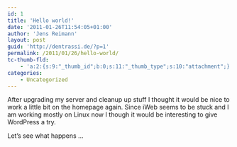 ```yaml
---
id: 1
title: 'Hello world!'
date: '2011-01-26T11:54:05+01:00'
author: 'Jens Reimann'
layout: post
guid: 'http://dentrassi.de/?p=1'
permalink: /2011/01/26/hello-world/
tc-thumb-fld:
    - 'a:2:{s:9:"_thumb_id";b:0;s:11:"_thumb_type";s:10:"attachment";}'
categories:
    - Uncategorized
---
```


After upgrading my server and cleanup up stuff I thought it would be nice to work a little bit on the homepage again. Since iWeb seems to be stuck and I am working mostly on Linux now I though it would be interesting to give WordPress a try.

Let’s see what happens …

<!-- more -->
